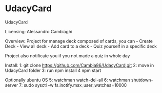 # UdacyCard
UdacyCard

Licensing: Alessandro Cambiaghi

Overview:
Project for manage deck composed of cards, you can
    - Create Deck
    - View all deck
    - Add card to a deck
    - Quiz yourself in a specific deck
    
Project also notificate you if you not made a quiz in whole day

Install:
1: git clone https://github.com/Cambia86/UdacyCard.git
2: move in UdacyCard folder
3: run npm install
4 npm start

Optionally ubuntu OS
5: watchman watch-del-all
6: watchman shutdown-server
7: sudo sysctl -w fs.inotify.max_user_watches=10000
